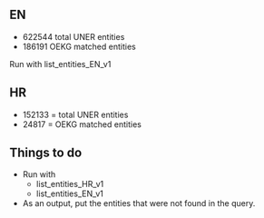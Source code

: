 
## EN
- 622544 total UNER entities 
- 186191 OEKG matched entities

Run with list_entities_EN_v1

## HR
- 152133  = total UNER entities 
- 24817 =  OEKG matched entities

## Things to do
- Run with 
  - list_entities_HR_v1
  - list_entities_EN_v1
- As an output, put the entities that were not found in the query.
